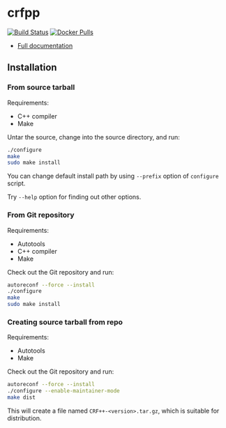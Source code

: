 # crfpp

[![Build Status](https://travis-ci.org/mtlynch/crfpp.svg?branch=master)](https://travis-ci.org/mtlynch/crfpp) [![Docker Pulls](https://img.shields.io/docker/pulls/mtlynch/crfpp.svg?maxAge=604800)](https://hub.docker.com/r/mtlynch/crfpp/)

* [Full documentation](https://taku910.github.io/crfpp/)

## Installation

### From source tarball

Requirements:
* C++ compiler
* Make

Untar the source, change into the source directory, and run:
```sh
./configure
make
sudo make install
```

You can change default install path by using `--prefix` option of `configure` script.

Try `--help` option for finding out other options.

### From Git repository

Requirements:
* Autotools
* C++ compiler
* Make

Check out the Git repository and run:
```sh
autoreconf --force --install
./configure
make
sudo make install
```

### Creating source tarball from repo

Requirements:
* Autotools
* Make

Check out the Git repository and run:
```sh
autoreconf --force --install
./configure --enable-maintainer-mode
make dist
```

This will create a file named `CRF++-<version>.tar.gz`, which is suitable for distribution.
